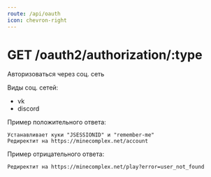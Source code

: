 ```yaml
---
route: /api/oauth
icon: chevron-right
---
```


# GET /oauth2/authorization/:type
Авторизоваться через соц. сеть

Виды соц. сетей:
- vk
- discord

Пример положительного ответа:
```
Устанавливает куки "JSESSIONID" и "remember-me"
Редиректит на https://minecomplex.net/account
```

Пример отрицательного ответа:
```
Редиректит на https://minecomplex.net/play?error=user_not_found
```

